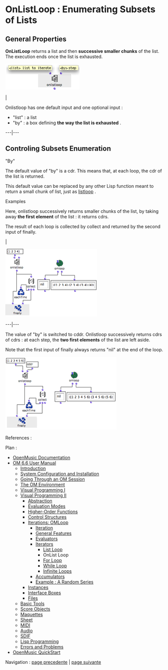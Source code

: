 # OnListLoop : Enumerating Subsets of Lists

## General Properties

**OnListLoop** returns a list  and then **successive smaller chunks** of the
list. The execution ends once the list is exhausted.

![](../res/onlistarg.png)

|

Onlistloop has one default input and one optional input :

  * "list" : a list
  * "by" : a box defining **the way the list is exhausted** .

  
  
---|---  
  
## Controling Subsets Enumeration

"By"

The default value of "by" is a cdr. This means that, at each loop, the cdr of
the list is returned.

This default value can be replaced by any other Lisp function meant to return
a small chunk of list, just as  [listloop](ListLoop) .

Examples

Here, onlistloop successively returns smaller chunks of the list, by taking
away **the first element** of the list : it returns cdrs.

The result of each loop is collected by collect and returned by the second
input of finally.

|

![](../res/listbya.png)  
  
---|---  
  
The value of "by" is switched to cddr. Onlistloop successively returns cdrs of
cdrs : at each step, the **two first elements** of the list are left aside.

Note that the first input of finally always returns "nil" at the end of the
loop.

![](../res/onlistby1a.png)

References :

Plan :

  * [OpenMusic Documentation](OM-Documentation)
  * [OM 6.6 User Manual](OM-User-Manual)
    * [Introduction](00-Sommaire)
    * [System Configuration and Installation](Installation)
    * [Going Through an OM Session](Goingthrough)
    * [The OM Environment](Environment)
    * [Visual Programming I](BasicVisualProgramming)
    * [Visual Programming II](AdvancedVisualProgramming)
      * [Abstraction](Abstraction)
      * [Evaluation Modes](EvalModes)
      * [Higher-Order Functions](HighOrder)
      * [Control Structures](Control)
      * [Iterations: OMLoop](OMLoop)
        * [Iteration](LoopIntro)
        * [General Features](LoopGeneral)
        * [Evaluators](LoopEvaluators)
        * [Iterators](LoopIterators)
          * [List Loop](ListLoop)
          * OnList Loop
          * [For Loop](ForLoop)
          * [While Loop](WhileLoop)
          * [Infinite Loops](InfiniteLoops)
        * [Accumulators](LoopAccumulators)
        * [Example : A Random Series](LoopExample)
      * [Instances](Instances)
      * [Interface Boxes](InterfaceBoxes)
      * [Files](Files)
    * [Basic Tools](BasicObjects)
    * [Score Objects](ScoreObjects)
    * [Maquettes](Maquettes)
    * [Sheet](Sheet)
    * [MIDI](MIDI)
    * [Audio](Audio)
    * [SDIF](SDIF)
    * [Lisp Programming](Lisp)
    * [Errors and Problems](errors)
  * [OpenMusic QuickStart](QuickStart-Chapters)

Navigation : [page precedente](ListLoop "page précédente\(List Loop\)") |
[page suivante](ForLoop "page suivante\(For Loop\)")

